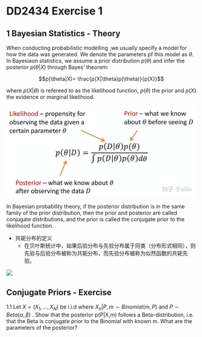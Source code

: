 # DD2434 Exercise 1

## 1 Bayesian Statistics - Theory

When conducting probabilistic modelling ,we usually specify a model for how the data was generated. We denote the parameters pf this model as $\theta$. In Bayesiaon statistics, we assume a prior distribution $p(\theta)$ and infer the posterior $p(\theta|X)$ through Bayes’ theorem:

$$p(\theta|X)= \frac{p(X|\theta)p(\theta)}{p(X)}$$

where $p(X|\theta)$ is refereed to as the likelihood function, $p(\theta)$ the prior and $p(X)$ the evidence or marginal likelihood. 


![](Pictures/bayes01.jpg)

In Bayesian probability theory, if the posterior distribution is in the same family of the prior distribution, then the prior and posterior are called conjugate distributions, and the prior is called the conjugate prior to the likelihood function.


- 共轭分布的定义
    - 在贝叶斯统计中，如果后验分布与先验分布属于同类（分布形式相同），则先验与后验分布被称为共轭分布，而先验分布被称为似然函数的共轭先验。

![](Pictures/bayes02.jpg)

## Conjugate Priors - Exercise
1.1 Let $X=(X_1, ..., X_N)$ be i.i.d where $X_n|P,m \sim Binomial(m,P)$ and $P\sim Beta(\alpha,\beta)$ . Show that the posterior p(P|X,m) follows a Beta-distribution, i.e. that the Beta is conjugate prior to the Binomial with known m. What are the parameters of the posterior?

